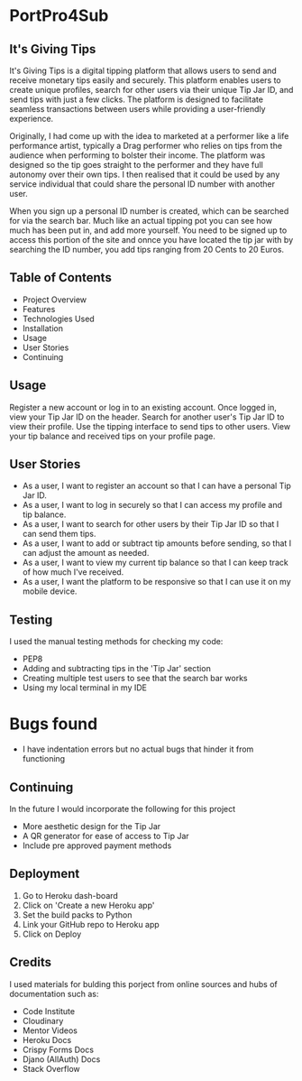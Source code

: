 # PortPro4Sub

## It's Giving Tips

It's Giving Tips is a digital tipping platform that allows users to send and receive monetary tips easily and securely. This platform enables users to create unique profiles, search for other users via their unique Tip Jar ID, and send tips with just a few clicks. The platform is designed to facilitate seamless transactions between users while providing a user-friendly experience. 

Originally, I had come up with the idea to marketed at a performer like a life performance artist, typically a Drag performer who relies on tips from the audience when performing to bolster their income. The platform was designed so the tip goes straight to the performer and they have full autonomy over their own tips. I then realised that it could be used by any service individual that could share the personal ID number with another user. 

When you sign up a personal ID number is created, which can be searched for via the search bar. Much like an actual tipping pot you can see how much has been put in, and add more yourself. You need to be signed up to access this portion of the site and onnce you have located the tip jar with by searching the ID number, you add tips ranging from 20 Cents to 20 Euros. 

## Table of Contents
* Project Overview
* Features
* Technologies Used
* Installation
* Usage
* User Stories
* Continuing

## Usage

Register a new account or log in to an existing account.
Once logged in, view your Tip Jar ID on the header.
Search for another user's Tip Jar ID to view their profile.
Use the tipping interface to send tips to other users.
View your tip balance and received tips on your profile page.

## User Stories

- As a user, I want to register an account so that I can have a personal Tip Jar ID.
- As a user, I want to log in securely so that I can access my profile and tip balance.
- As a user, I want to search for other users by their Tip Jar ID so that I can send them tips.
- As a user, I want to add or subtract tip amounts before sending, so that I can adjust the amount as needed.
- As a user, I want to view my current tip balance so that I can keep track of how much I've received.
- As a user, I want the platform to be responsive so that I can use it on my mobile device.

## Testing 

I used the manual testing methods for checking my code: 

- PEP8
- Adding and subtracting tips in the 'Tip Jar' section 
- Creating multiple test users to see that the search bar works 
- Using my local terminal in my IDE 

# Bugs found 

- I have indentation errors but no actual bugs that hinder it from functioning 

## Continuing

In the future I would incorporate the following for this project 

* More aesthetic design for the Tip Jar 
* A QR generator for ease of access to Tip Jar 
* Include pre approved payment methods 

## Deployment 

1. Go to Heroku dash-board 
2. Click on 'Create a new Heroku app'
3. Set the build packs to Python
4. Link your GitHub repo to Heroku app 
5. Click on Deploy

## Credits 

I used materials for bulding this porject from online sources and hubs of documentation such as: 
* Code Institute
* Cloudinary
* Mentor Videos 
* Heroku Docs
* Crispy Forms Docs
* Djano (AllAuth) Docs
* Stack Overflow



